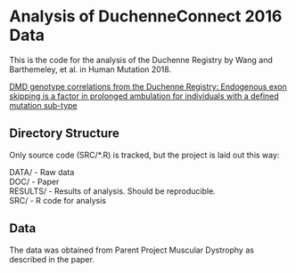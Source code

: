 # Analysis of DuchenneConnect 2016 Data

This is the code for the analysis of the Duchenne Registry by Wang and Barthemeley, et al. in Human Mutation 2018.

[DMD genotype correlations from the Duchenne Registry: Endogenous exon skipping is a factor in prolonged ambulation for individuals with a defined mutation sub-type](https://onlinelibrary.wiley.com/doi/abs/10.1002/humu.23561)



## Directory Structure

Only source code (SRC/*.R) is tracked, but the project is laid out this way:

DATA/    - Raw data  
DOC/     - Paper  
RESULTS/ - Results of analysis. Should be reproducible.  
SRC/     - R code for analysis  

## Data

The data was obtained from Parent Project Muscular Dystrophy as described in the paper.


